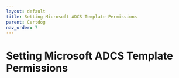 ```yaml
---
layout: default
title: Setting Microsoft ADCS Template Permissions
parent: Certdog
nav_order: 7
---
```


# Setting Microsoft ADCS Template Permissions



